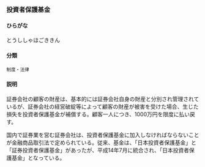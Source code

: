 <div style="display:none;">

## [あ行](securities-terms?id=あ行)
## [か行](securities-terms?id=か行)
## [さ行](securities-terms?id=さ行)
## [た行](securities-terms?id=た行)

</div>

### 投資者保護基金

#### ひらがな

とうししゃほごききん

#### 分類

`制度・法律`

#### 説明

証券会社の顧客の財産は、基本的には証券会社自身の財産と分別され管理されているが、証券会社の経営破綻等によって顧客の財産が被害を受けた場合、生じた損失を投資者保護基金が補償する。顧客一人につき、1000万円を限度に払い戻す。
国内で証券業を営む証券会社は、投資者保護基金に加入しなければならないことが金融商品取引法で定められている。従来、基金は、「日本投資者保護基金」と「証券投資者保護基金」があったが、平成14年7月に統合され、「日本投資者保護基金」となっている。

<div style="display:none;">

## [な行](securities-terms?id=な行)
## [は行](securities-terms?id=は行)
## [ま行](securities-terms?id=ま行)
## [や行](securities-terms?id=や行)
## [ら行](securities-terms?id=ら行)
## [わ行](securities-terms?id=わ行)
## [英数字・記号](securities-terms?id=英数字・記号)

</div>

